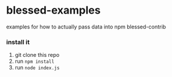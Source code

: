 # blessed-examples
examples for how to actually pass data into npm blessed-contrib

### install it

1. git clone this repo
2. run `npm install`
3. run `node index.js`


